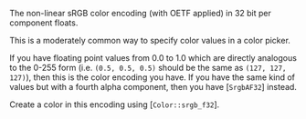 The non-linear sRGB color encoding (with OETF applied) in 32 bit per component floats.

This is a moderately common way to specify color values in a color picker.

If you have floating point values from 0.0 to 1.0 which are directly analogous to
the 0-255 form (i.e. `(0.5, 0.5, 0.5)` should be the same as `(127, 127, 127)`), then this
is the color encoding you have. If you have the same kind of values but with a fourth alpha component,
then you have [`SrgbAF32`] instead.

Create a color in this encoding using [`Color::srgb_f32`].